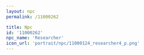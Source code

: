 ```yaml
---
layout: npc
permalink: /11000262

title: Npc
id: '11000262'
npc_name: 'Researcher'
icon_url: 'portrait/npc/11000124_researcher4_p.png'
---
```

